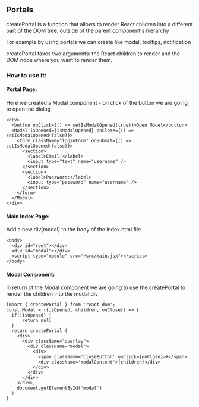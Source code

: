 ## Portals

createPortal is a function that allows to render React children into a different part of the DOM tree, outside of the parent component's hierarchy

For example by using   portals we can create like modal, tooltips, notification

createPortal takes two arguments: the React children to render and the DOM node where you want to render them. 


### How to use it:

#### Portal Page:
Here we created a Modal component - on click of the button we are going to open the dialog
```
<div>
  <button onClick={() => setIsModalOpened(true)}>Open Model</button>
  <Modal isOpened={isModalOpened} onClose={() => setIsModalOpened(false)}>
    <form className="loginForm" onSubmit={() => setIsModalOpened(false)}>
      <section>
        <label>Email:</label>
        <input type="text" name="username" />
      </section>
      <section>
        <label>Password:</label>
        <input type="password" name="username" />
      </section>
    </form>
  </Modal>
</div>
```
#### Main Index Page:
Add a new div[modal] to the body of the index.html file
```
<body>
  <div id="root"></div>
  <div id="modal"></div>
  <script type="module" src="/src/main.jsx"></script>
</body>
```
#### Modal Component:
In return of the Modal component we are going to use the createPortal to render the children into the modal div
```
import { createPortal } from 'react-dom';
const Modal = ({isOpened, children, onClose}) => {
  if(!isOpened) {
      return null
  }
  return createPortal (
    <div>
      <div className="overlay">
        <div className="modal">
          <div>
            <span className='closeButton' onClick={onClose}>X</span>
            <div className='modalContent'>{children}</div>
          </div>
        </div>
      </div>
    </div>,
    document.getElementById('modal')
  )
}
```
